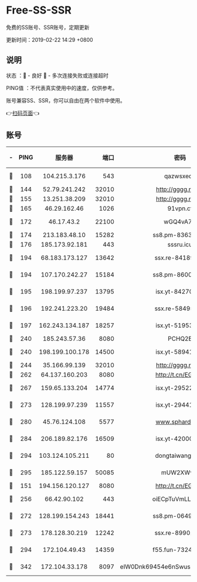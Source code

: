 # Free-SS-SSR

免费的SS账号、SSR账号，定期更新

更新时间：2019-02-22 14:29 +0800

## 说明

状态     ：🙂 - 良好 🙁 - 多次连接失败或连接超时

PING值   ：不代表真实使用中的速度，仅供参考。

账号兼容SS、SSR，你可以自由在两个软件中使用。

👉[扫码页面](https://liesauer.github.io/free-ss-ssr.github.io/)👈

## 账号

|-|PING|服务器|端口|密码|加密方式|区域|
|:----:|:----:|:-----:|-----:|:----:|:----:|:----:|
|🙂|108|104.215.3.176|543|qazwsxedc|aes-256-gcm|JP|
|🙂|144|52.79.241.242|32010|http://gggg.rocks|chacha20|KR|
|🙂|155|13.251.38.209|32010|http://gggg.rocks|chacha20|SG|
|🙂|165|46.29.162.46|1026|91vpn.cf|rc4-md5|RU|
|🙂|172|46.17.43.2|22100|wGQ4vA7D|aes-256-gcm|RU|
|🙂|174|213.183.48.10|15282|ss8.pm-83634302|rc4-md5|RU|
|🙂|176|185.173.92.181|443|sssru.icu|rc4-md5|RU|
|🙂|194|68.183.173.127|13642|ssx.re-84189267|aes-256-cfb|US|
|🙂|194|107.170.242.27|15184|ss8.pm-86005038|aes-256-cfb|US|
|🙂|195|198.199.97.237|13795|isx.yt-84270980|aes-256-cfb|US|
|🙂|196|192.241.223.20|19484|ssx.re-58495020|aes-256-cfb|US|
|🙂|197|162.243.134.187|18257|isx.yt-51953199|aes-256-cfb|US|
|🙂|240|185.243.57.36|8080|PCHQ2E|rc4-md5|US|
|🙂|240|198.199.100.178|14500|isx.yt-58941440|aes-256-cfb|US|
|🙂|244|35.166.99.139|32010|http://gggg.rocks|chacha20|US|
|🙂|262|64.137.160.203|8080|http://t.cn/EGJIyrl|rc4-md5|CA|
|🙂|267|159.65.133.204|14774|isx.yt-29522015|aes-256-cfb|SG|
|🙂|273|128.199.97.239|11557|isx.yt-29441916|aes-256-cfb|SG|
|🙂|280|45.76.124.108|5577|www.sphard.com|aes-256-cfb|AU|
|🙂|284|206.189.82.176|16509|isx.yt-42000315|aes-256-cfb|SG|
|🙂|294|103.124.105.211|80|dongtaiwang.com|aes-256-cfb|US|
|🙂|295|185.122.59.157|50085|mUW2XWw8|aes-256-cfb|GB|
|🙂|151|194.156.120.127|8080|http://t.cn/EGJIyrl|rc4-md5|RU|
|🙂|256|66.42.90.102|443|oiECpTuVmLLxk4Ts|aes-256-cfb|US|
|🙂|272|128.199.154.243|18441|ss8.pm-06496894|aes-256-cfb|SG|
|🙂|273|178.128.30.219|12242|ssx.re-89901367|aes-256-cfb|SG|
|🙂|294|172.104.49.43|14359|f55.fun-73245889|aes-256-cfb|SG|
|🙁|342|172.104.33.178|8097|eIW0Dnk69454e6nSwuspv9DmS201tQ0D|aes-256-cfb|SG|
